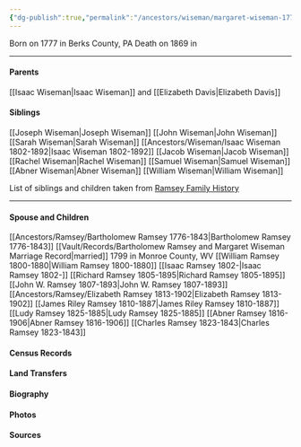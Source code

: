 ```yaml
---
{"dg-publish":true,"permalink":"/ancestors/wiseman/margaret-wiseman-1777-1869/","tags":["Margaret-Wiseman"]}
---
```


Born on  1777 in Berks County, PA
Death on 1869 in <!-- link to place -->

---
#### Parents

[[Isaac Wiseman\|Isaac Wiseman]] and [[Elizabeth Davis\|Elizabeth Davis]]
#### Siblings
[[Joseph Wiseman\|Joseph Wiseman]]
[[John Wiseman\|John Wiseman]]
[[Sarah Wiseman\|Sarah Wiseman]]
[[Ancestors/Wiseman/Isaac Wiseman 1802-1892\|Isaac Wiseman 1802-1892]]
[[Jacob Wiseman\|Jacob Wiseman]]
[[Rachel Wiseman\|Rachel Wiseman]]
[[Samuel Wiseman\|Samuel Wiseman]]
[[Abner Wiseman\|Abner Wiseman]]
[[William Wiseman\|William Wiseman]]

List of siblings and children taken from [Ramsey Family History](https://drive.google.com/file/d/0B0oZv34v0ajXejR4V3pqMlB6UEk/view?usp=drive_link&resourcekey=0-aRa0H6wsvVjU9uv38-PDLQ)

---
#### Spouse and Children
[[Ancestors/Ramsey/Bartholomew Ramsey 1776-1843\|Bartholomew Ramsey 1776-1843]]  [[Vault/Records/Bartholomew Ramsey and Margaret Wiseman Marriage Record\|married]] 1799 in Monroe County, WV 
[[William Ramsey 1800-1880\|William Ramsey 1800-1880]]
[[Isaac Ramsey 1802-\|Isaac Ramsey 1802-]]
[[Richard Ramsey 1805-1895\|Richard Ramsey 1805-1895]]
[[John W. Ramsey 1807-1893\|John W. Ramsey 1807-1893]]
[[Ancestors/Ramsey/Elizabeth Ramsey 1813-1902\|Elizabeth Ramsey 1813-1902]]
[[James Riley Ramsey 1810-1887\|James Riley Ramsey 1810-1887]]
[[Ludy Ramsey 1825-1885\|Ludy Ramsey 1825-1885]]
[[Abner Ramsey 1816-1906\|Abner Ramsey 1816-1906]]
[[Charles Ramsey 1823-1843\|Charles Ramsey 1823-1843]]
#### Census Records

#### Land Transfers

#### Biography

#### Photos

#### Sources

